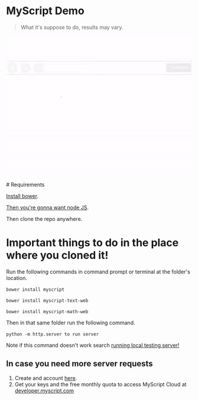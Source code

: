 # MyScript Demo
> What it's suppose to do, results may vary.
<p align="center">
  <img src="preview.gif">
</p>
# Requirements

[Install bower](https://bower.io/#install-bower).

[Then you're gonna want node JS](https://nodejs.org/en/).

Then clone the repo anywhere.

# Important things to do in the place where you cloned it!
Run the following commands in command prompt or terminal at the folder's location.
```shell
bower install myscript
```
```shell
bower install myscript-text-web
```
```shell
bower install myscript-math-web
```

Then in that same folder run the following command.
```shell
python -m http.server to run server
```
Note if this command doesn't work search [running local testing server!](https://developer.mozilla.org/en-US/docs/Learn/Common_questions/set_up_a_local_testing_server)

## In case you need more server requests
1. Create and account [here](https://dev.myscript.com/).
2. Get your keys and the free monthly quota to access MyScript Cloud at [developer.myscript.com](https://developer.myscript.com)
